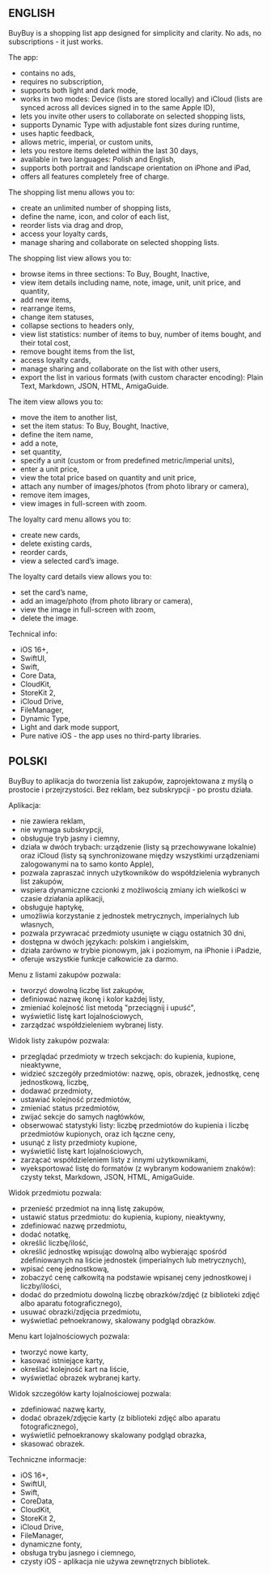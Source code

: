 ## ENGLISH

BuyBuy is a shopping list app designed for simplicity and clarity. No ads, no subscriptions - it just works.

The app:
* contains no ads,
* requires no subscription,
* supports both light and dark mode,
* works in two modes: Device (lists are stored locally) and iCloud (lists are synced across all devices signed in to the same Apple ID),
* lets you invite other users to collaborate on selected shopping lists,
* supports Dynamic Type with adjustable font sizes during runtime,
* uses haptic feedback,
* allows metric, imperial, or custom units,
* lets you restore items deleted within the last 30 days,
* available in two languages: Polish and English,
* supports both portrait and landscape orientation on iPhone and iPad,
* offers all features completely free of charge.

The shopping list menu allows you to:
* create an unlimited number of shopping lists,
* define the name, icon, and color of each list,
* reorder lists via drag and drop,
* access your loyalty cards,
* manage sharing and collaborate on selected shopping lists.

The shopping list view allows you to:
* browse items in three sections: To Buy, Bought, Inactive,
* view item details including name, note, image, unit, unit price, and quantity,
* add new items,
* rearrange items,
* change item statuses,
* collapse sections to headers only,
* view list statistics: number of items to buy, number of items bought, and their total cost,
* remove bought items from the list,
* access loyalty cards,
* manage sharing and collaborate on the list with other users,
* export the list in various formats (with custom character encoding): Plain Text, Markdown, JSON, HTML, AmigaGuide.

The item view allows you to:
* move the item to another list,
* set the item status: To Buy, Bought, Inactive,
* define the item name,
* add a note,
* set quantity,
* specify a unit (custom or from predefined metric/imperial units),
* enter a unit price,
* view the total price based on quantity and unit price,
* attach any number of images/photos (from photo library or camera),
* remove item images,
* view images in full-screen with zoom.

The loyalty card menu allows you to:
* create new cards,
* delete existing cards,
* reorder cards,
* view a selected card’s image.

The loyalty card details view allows you to:
* set the card’s name,
* add an image/photo (from photo library or camera),
* view the image in full-screen with zoom,
* delete the image.

Technical info:
* iOS 16+,
* SwiftUI,
* Swift,
* Core Data,
* CloudKit,
* StoreKit 2,
* iCloud Drive,
* FileManager,
* Dynamic Type,
* Light and dark mode support,
* Pure native iOS - the app uses no third-party libraries.


## POLSKI

BuyBuy to aplikacja do tworzenia list zakupów, zaprojektowana z myślą o prostocie i przejrzystości. Bez reklam, bez subskrypcji - po prostu działa.

Aplikacja: 
* nie zawiera reklam,
* nie wymaga subskrypcji,
* obsługuje tryb jasny i ciemny,
* działa w dwóch trybach: urządzenie (listy są przechowywane lokalnie) oraz iCloud (listy są synchronizowane między wszystkimi urządzeniami zalogowanymi na to samo konto Apple),
* pozwala zapraszać innych użytkowników do współdzielenia wybranych list zakupów,
* wspiera dynamiczne czcionki z możliwością zmiany ich wielkości w czasie działania aplikacji,
* obsługuje haptykę,
* umożliwia korzystanie z jednostek metrycznych, imperialnych lub własnych,
* pozwala przywracać przedmioty usunięte w ciągu ostatnich 30 dni,
* dostępna w dwóch językach: polskim i angielskim,
* działa zarówno w trybie pionowym, jak i poziomym, na iPhonie i iPadzie,
* oferuje wszystkie funkcje całkowicie za darmo.

Menu z listami zakupów pozwala: 
* tworzyć dowolną liczbę list zakupów,
* definiować nazwę ikonę i kolor każdej listy,
* zmieniać kolejność list metodą "przeciągnij i upuść",
* wyświetlić listę kart lojalnościowych,
* zarządzać współdzieleniem wybranej listy.

Widok listy zakupów pozwala: 
* przeglądać przedmioty w trzech sekcjach: do kupienia, kupione, nieaktywne,
* widzieć szczegóły przedmiotów: nazwę, opis, obrazek, jednostkę, cenę jednostkową, liczbę,
* dodawać przedmioty,
* ustawiać kolejność przedmiotów,
* zmieniać status przedmiotów,
* zwijać sekcje do samych nagłówków,
* obserwować statystyki listy: liczbę przedmiotów do kupienia i liczbę przedmiotów kupionych, oraz ich łączne ceny,
* usunąć z listy przedmioty kupione,
* wyświetlić listę kart lojalnościowych,
* zarzącać współdzieleniem listy z innymi użytkownikami,
* wyeksportować listę do formatów (z wybranym kodowaniem znaków): czysty tekst, Markdown, JSON, HTML, AmigaGuide.

Widok przedmiotu pozwala:
* przenieść przedmiot na inną listę zakupów,
* ustawić status przedmiotu: do kupienia, kupiony, nieaktywny,
* zdefiniować nazwę przedmiotu,
* dodać notatkę,
* określić liczbę/ilość,
* określić jednostkę wpisując dowolną albo wybierając spośród zdefiniowanych na liście jednostek (imperialnych lub metrycznych),
* wpisać cenę jednostkową,
* zobaczyć cenę całkowitą na podstawie wpisanej ceny jednostkowej i liczby/ilości,
* dodać do przedmiotu dowolną liczbę obrazków/zdjęć (z biblioteki zdjęć albo aparatu fotograficznego),
* usuwać obrazki/zdjęcia przedmiotu,
* wyświetlać pełnoekranowy, skalowany podgląd obrazków.

Menu kart lojalnościowych pozwala: 
* tworzyć nowe karty,
* kasować istniejące karty,
* określać kolejność kart na liście,
* wyświetlać obrazek wybranej karty.

Widok szczegółów karty lojalnościowej pozwala: 
* zdefiniować nazwę karty,
* dodać obrazek/zdjęcie karty (z biblioteki zdjęć albo aparatu fotograficznego),
* wyświetlić pełnoekranowy skalowany podgląd obrazka,
* skasować obrazek.

Techniczne informacje: 
* iOS 16+,
* SwiftUI,
* Swift,
* CoreData,
* CloudKit,
* StoreKit 2,
* iCloud Drive,
* FileManager,
* dynamiczne fonty,
* obsługa trybu jasnego i ciemnego,
* czysty iOS - aplikacja nie używa zewnętrznych bibliotek.
